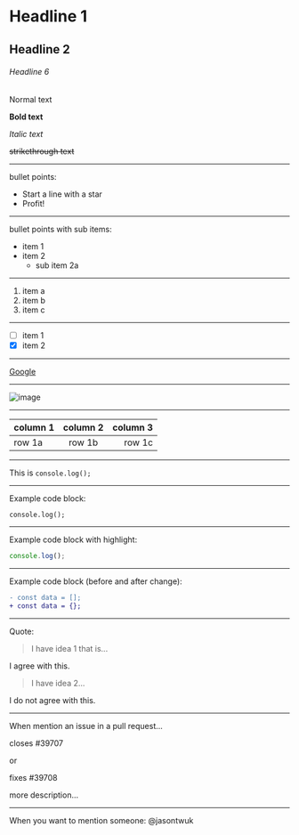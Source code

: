# Headline 1
## Headline 2
###### Headline 6

Normal text

**Bold text**

*Italic text*

~~strikethrough text~~

---
bullet points:

* Start a line with a star
* Profit!

---
bullet points with sub items:
- item 1
- item 2
  - sub item 2a
--- 

1. item a
1. item b
1. item c
---

- [ ] item 1 
- [x] item 2
---

[Google](www.google.com)

---

![image](https://images.unsplash.com/photo-1606923025907-13b6d83092ef?ixid=MXwxMjA3fDB8MHxwaG90by1wYWdlfHx8fGVufDB8fHw%3D&ixlib=rb-1.2.1&auto=format&fit=crop&w=500&q=80)

---

|column 1|column 2|column 3|
|:---|:---:|---:|
|row 1a|row 1b|row 1c|

---

This is `console.log();`

--- 

Example code block:
```
console.log();
```
---

Example code block with highlight:
```js
console.log();
```
---

Example code block (before and after change):
```diff
- const data = [];
+ const data = {};
```
---

Quote:
> I have idea 1 that is...

I agree with this.

> I have idea 2...

I do not agree with this.

---

When mention an issue in a pull request...

closes #39707

or

fixes #39708

more description...

---
When you want to mention someone: @jasontwuk
